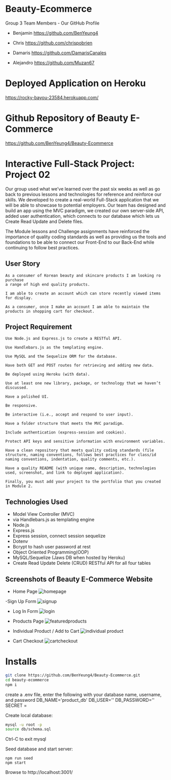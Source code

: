 # Beauty-Ecommerce
Group 3 Team Members - Our GitHub Profile

* Benjamin
https://github.com/BenYeung4

* Chris
https://github.com/chrispobrien

* Damaris
https://github.com/DamarisCanales

* Alejandro
https://github.com/Muzan67

# Deployed Application on Heroku
https://rocky-bayou-23584.herokuapp.com/

# Github Repository of Beauty E-Commerce
https://github.com/BenYeung4/Beauty-Ecommerce

# Interactive Full-Stack Project: Project 02
Our group used what we’ve learned over the past six weeks as well as go back to previous lessons and technologies for reference 
and reinforce our skills. We developed to create a real-world Full-Stack application that we will be able to showcase to potential employers. Our team has designed and build an app using the MVC paradigm, we created our own server-side API, added user 
authentication, which connects to our database which lets us Create Read Update and Delete files.

The Module lessons and Challenge assignments have reinforced the importance of quality coding standards as well as providing 
us the tools and foundations to be able to connect our Front-End to our Back-End while continuing to follow best practices.

## User Story
```
As a consumer of Korean beauty and skincare products I am looking ro purchase 
a range of high end quality products. 

I am able to create an account which can store recently viewed items for display. 

As a consumer, once I make an account I am able to maintain the products in shopping cart for checkout.

```

## Project Requirement
```
Use Node.js and Express.js to create a RESTful API.

Use Handlebars.js as the templating engine.

Use MySQL and the Sequelize ORM for the database.

Have both GET and POST routes for retrieving and adding new data.

Be deployed using Heroku (with data).

Use at least one new library, package, or technology that we haven’t discussed.

Have a polished UI.

Be responsive.

Be interactive (i.e., accept and respond to user input).

Have a folder structure that meets the MVC paradigm.

Include authentication (express-session and cookies).

Protect API keys and sensitive information with environment variables.

Have a clean repository that meets quality coding standards (file structure, naming conventions, follows best practices for class/id naming conventions, indentation, quality comments, etc.).

Have a quality README (with unique name, description, technologies used, screenshot, and link to deployed application).

Finally, you must add your project to the portfolio that you created in Module 2.

```
## Technologies Used
- Model View Controller (MVC)
- via Handlebars.js as templating engine
- Node.js
- Express.js
- Express session, connect session sequelize
- Dotenv
- Bcrypt to hash user password at rest
- Object Oriented Programming(OOP)
- MySQL/Sequelize (Jaws DB when hosted by Heroku)
- Create Read Update Delete (CRUD) RESTful API for all four tables

## Screenshots of Beauty E-Commerce Website

- Home Page
![homepage](https://user-images.githubusercontent.com/102841726/182036951-4c951064-2f87-4496-9584-48fcd6f73ee9.png)

-Sign Up Form
![signup](https://user-images.githubusercontent.com/102841726/182036966-1d68883f-f78d-41c1-bd0f-8db201ec15bd.png)

- Log In Form
![login](https://user-images.githubusercontent.com/102841726/182036994-8a759f5b-52ff-43a3-913f-ebc4161ac78f.png)

- Products Page
![featuredproducts](https://user-images.githubusercontent.com/102841726/182037021-3c36c171-fd69-4fbf-81b8-8858f863a265.png)

- Individual Product / Add to Cart 
![individual product](https://user-images.githubusercontent.com/102841726/182037062-5a7c909d-0b8a-497c-b7d1-e2c07efd0b7d.png)

- Cart Checkout
![cartcheckout](https://user-images.githubusercontent.com/102841726/182037079-a89d5dc6-b35a-44d3-935a-b81cb688476c.png)


# Installs

```sh
git clone https://github.com/BenYeung4/Beauty-Ecommerce.git
cd beauty-ecommerce
npm i
```

create a .env file, enter the following with your database name, username, and password
DB_NAME='product_db'
DB_USER=''
DB_PASSWORD=''
SECRET = 

Create local database:

```sh
mysql -u root -p
source db/schema.sql
```

Ctrl-C to exit mysql

Seed database and start server:

```
npm run seed
npm start
```

Browse to http://localhost:3001/
